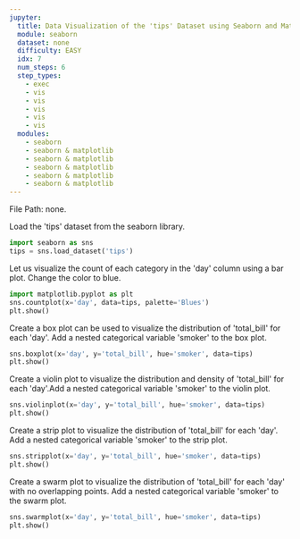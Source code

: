 ```yaml
---
jupyter:
  title: Data Visualization of the 'tips' Dataset using Seaborn and Matplotlib Libraries in Python
  module: seaborn
  dataset: none
  difficulty: EASY
  idx: 7
  num_steps: 6
  step_types:
    - exec
    - vis
    - vis
    - vis
    - vis
    - vis
  modules: 
    - seaborn
    - seaborn & matplotlib
    - seaborn & matplotlib
    - seaborn & matplotlib
    - seaborn & matplotlib
    - seaborn & matplotlib
---
```


File Path: none. 



Load the 'tips' dataset from the seaborn library.
```python
import seaborn as sns
tips = sns.load_dataset('tips')
```

Let us visualize the count of each category in the 'day' column using a bar plot. Change the color to blue.
```python
import matplotlib.pyplot as plt
sns.countplot(x='day', data=tips, palette='Blues')
plt.show()
```

Create a box plot can be used to visualize the distribution of 'total_bill' for each 'day'. Add a nested categorical variable 'smoker' to the box plot.
```python
sns.boxplot(x='day', y='total_bill', hue='smoker', data=tips)
plt.show()
```


Create a violin plot to visualize the distribution and density of 'total_bill' for each 'day'.Add a nested categorical variable 'smoker' to the violin plot.
```python
sns.violinplot(x='day', y='total_bill', hue='smoker', data=tips)
plt.show()
```

Create a strip plot to visualize the distribution of 'total_bill' for each 'day'. Add a nested categorical variable 'smoker' to the strip plot.
```python
sns.stripplot(x='day', y='total_bill', hue='smoker', data=tips)
plt.show()
```

Create a swarm plot to visualize the distribution of 'total_bill' for each 'day' with no overlapping points. Add a nested categorical variable 'smoker' to the swarm plot.
```python
sns.swarmplot(x='day', y='total_bill', hue='smoker', data=tips)
plt.show()
```